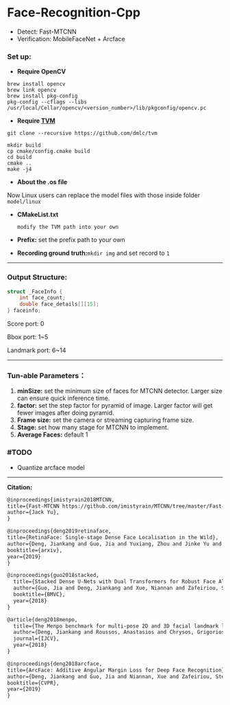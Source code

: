 # Face-Recognition-Cpp

- Detect: Fast-MTCNN
- Verification: MobileFaceNet + Arcface

### **Set up:**

- **Require OpenCV**

```shell
brew install opencv
brew link opencv
brew install pkg-config
pkg-config --cflags --libs /usr/local/Cellar/opencv/<version_number>/lib/pkgconfig/opencv.pc
```

- **Require [TVM](https://docs.tvm.ai/install/from_source.html#python-package-installation)**

```shell
git clone --recursive https://github.com/dmlc/tvm

mkdir build
cp cmake/config.cmake build
cd build
cmake ..
make -j4
```

- **About the .os file**

Now Linux users can replace the model files with those inside folder `model/linux`

- **CMakeList.txt**

  `modify the TVM path into your own `

- **Prefix:** set the prefix path to your own

- **Recording ground truth:**`mkdir img` and set record to `1`

---

### **Output Structure:**

```c++
struct _FaceInfo {
    int face_count;
    double face_details[][15];
} faceinfo;
```

Score port: 0

Bbox port: 1~5

Landmark port: 6~14

---

### **Tun-able Parameters：**

1. **minSize:** set the minimum size of faces for MTCNN detector. Larger size can ensure quick inference time.
2. **factor:** set the step factor for pyramid of image.  Larger factor will get fewer images after doing pyramid.
3. **Frame size:** set the camera or streaming capturing frame size.
4. **Stage:** set how many stage for MTCNN to implement.
5. **Average Faces:** default 1 



### #TODO

- Quantize arcface model

---

**Citation:**

```markdown
@inproceedings{imistyrain2018MTCNN,
title={Fast-MTCNN https://github.com/imistyrain/MTCNN/tree/master/Fast-MTCNN},
author={Jack Yu},
}

@inproceedings{deng2019retinaface,
title={RetinaFace: Single-stage Dense Face Localisation in the Wild},
author={Deng, Jiankang and Guo, Jia and Yuxiang, Zhou and Jinke Yu and Irene Kotsia and Zafeiriou, Stefanos},
booktitle={arxiv},
year={2019}
}

@inproceedings{guo2018stacked,
  title={Stacked Dense U-Nets with Dual Transformers for Robust Face Alignment},
  author={Guo, Jia and Deng, Jiankang and Xue, Niannan and Zafeiriou, Stefanos},
  booktitle={BMVC},
  year={2018}
}

@article{deng2018menpo,
  title={The Menpo benchmark for multi-pose 2D and 3D facial landmark localisation and tracking},
  author={Deng, Jiankang and Roussos, Anastasios and Chrysos, Grigorios and Ververas, Evangelos and Kotsia, Irene and Shen, Jie and Zafeiriou, Stefanos},
  journal={IJCV},
  year={2018}
}

@inproceedings{deng2018arcface,
title={ArcFace: Additive Angular Margin Loss for Deep Face Recognition},
author={Deng, Jiankang and Guo, Jia and Niannan, Xue and Zafeiriou, Stefanos},
booktitle={CVPR},
year={2019}
}
```

